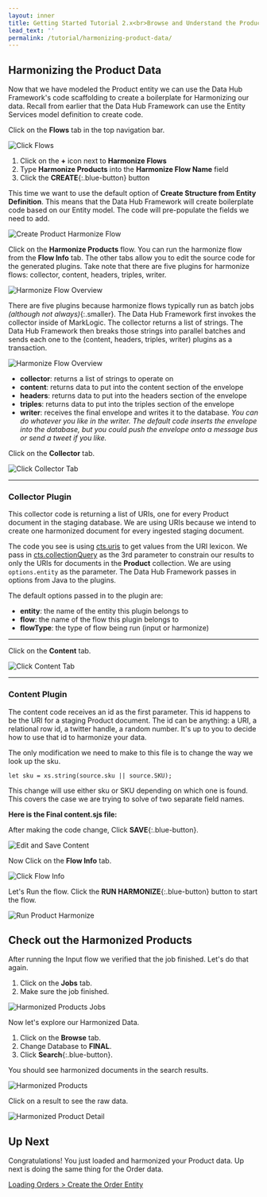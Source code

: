 ```yaml
---
layout: inner
title: Getting Started Tutorial 2.x<br>Browse and Understand the Product Data
lead_text: ''
permalink: /tutorial/harmonizing-product-data/
---
```


## Harmonizing the Product Data

Now that we have modeled the Product entity we can use the Data Hub Framework's code scaffolding to create a boilerplate for Harmonizing our data. Recall from earlier that the Data Hub Framework can use the Entity Services model definition to create code.

<i class="fa fa-hand-pointer-o"></i> Click on the **Flows** tab in the top navigation bar.

![Click Flows]({{site.baseurl}}/images/2x/click-flows-2.png)

1. <i class="fa fa-hand-pointer-o"></i> Click on the **+** icon next to **Harmonize Flows**
1. Type **Harmonize Products** into the **Harmonize Flow Name** field
1. <i class="fa fa-hand-pointer-o"></i> Click the **CREATE**{:.blue-button} button

This time we want to use the default option of **Create Structure from Entity Definition**. This means that the Data Hub Framework will create boilerplate code based on our Entity model. The code will pre-populate the fields we need to add.

![Create Product Harmonize Flow]({{site.baseurl}}/images/2x/create-product-harmonize-flow.png)

<i class="fa fa-hand-pointer-o"></i> Click on the **Harmonize Products** flow. You can run the harmonize flow from the **Flow Info** tab. The other tabs allow you to edit the source code for the generated plugins. Take note that there are five plugins for harmonize flows: collector, content, headers, triples, writer.

![Harmonize Flow Overview]({{site.baseurl}}/images/2x/harmonize-flow-overview.png)

There are five plugins because harmonize flows typically run as batch jobs _(although not always)_{:.smaller}. The Data Hub Framework first invokes the collector inside of MarkLogic. The collector returns a list of strings. The Data Hub Framework then breaks those strings into parallel batches and sends each one to the (content, headers, triples, writer) plugins as a transaction.

![Harmonize Flow Overview]({{site.baseurl}}/images/2x/harmonize-flow-diagram.png)

- **collector**: returns a list of strings to operate on
- **content**: returns data to put into the content section of the envelope
- **headers**: returns data to put into the headers section of the envelope
- **triples**: returns data to put into the triples section of the envelope
- **writer**: receives the final envelope and writes it to the database. _You can do whatever you like in the writer. The default code inserts the envelope into the database, but you could push the envelope onto a message bus or send a tweet if you like._

<i class="fa fa-hand-pointer-o"></i> Click on the **Collector** tab.

![Click Collector Tab]({{site.baseurl}}/images/2x/click-collector1.png)

<hr>

### Collector Plugin

This collector code is returning a list of URIs, one for every Product document in the staging database. We are using URIs because we intend to create one harmonized document for every ingested staging document.

The code you see is using [cts.uris](https://docs.marklogic.com/cts.uris) to get values from the URI lexicon. We pass in [cts.collectionQuery](https://docs.marklogic.com/cts.collectionQuery) as the 3rd parameter to constrain our results to only the URIs for documents in the **Product** collection. We are using `options.entity` as the parameter. The Data Hub Framework passes in options from Java to the plugins.

The default options passed in to the plugin are:

- **entity**: the name of the entity this plugin belongs to
- **flow**: the name of the flow this plugin belongs to
- **flowType**: the type of flow being run (input or harmonize)

<div class="embed-git lang-js" href="//raw.githubusercontent.com/marklogic-community/marklogic-data-hub/develop/examples/online-store/plugins/entities/Product/harmonize/Harmonize Products/collector/collector.sjs"></div>

<hr>

<i class="fa fa-hand-pointer-o"></i> Click on the **Content** tab.

![Click Content Tab]({{site.baseurl}}/images/2x/click-content1.png)

<hr>

### Content Plugin

The content code receives an id as the first parameter. This id happens to be the URI for a staging Product document. The id can be anything: a URI, a relational row id, a twitter handle, a random number. It's up to you to decide how to use that id to harmonize your data.

The only modification we need to make to this file is to change the way we look up the sku.

```
let sku = xs.string(source.sku || source.SKU);
```

This change will use either sku or SKU depending on which one is found. This covers the case we are trying to solve of two separate field names.

**Here is the Final content.sjs file:**

<div class="embed-git lang-js" href="//raw.githubusercontent.com/marklogic-community/marklogic-data-hub/develop/examples/online-store/plugins/entities/Product/harmonize/Harmonize Products/content/content.sjs"></div>

After making the code change, <i class="fa fa-hand-pointer-o"></i> Click **SAVE**{:.blue-button}.

![Edit and Save Content]({{site.baseurl}}/images/2x/save-product-content.png)

<i class="fa fa-hand-pointer-o"></i> Now Click on the **Flow Info** tab.

![Click Flow Info]({{site.baseurl}}/images/2x/click-flow-info1.png)

Let's Run the flow. <i class="fa fa-hand-pointer-o"></i> Click the **RUN HARMONIZE**{:.blue-button} button to start the flow.

![Run Product Harmonize]({{site.baseurl}}/images/2x/run-product-harmonize.png)

## Check out the Harmonized Products

After running the Input flow we verified that the job finished. Let's do that again.

1. <i class="fa fa-hand-pointer-o"></i> Click on the **Jobs** tab.
1. Make sure the job finished.

![Harmonized Products Jobs]({{site.baseurl}}/images/2x/harmonized-products-jobs.png)

Now let's explore our Harmonized Data.

1. <i class="fa fa-hand-pointer-o"></i> Click on the **Browse** tab.
1. Change Database to **FINAL**.
1. <i class="fa fa-hand-pointer-o"></i> Click **Search**{:.blue-button}.

You should see harmonized documents in the search results.

![Harmonized Products]({{site.baseurl}}/images/2x/harmonized-products.png)

<i class="fa fa-hand-pointer-o"></i> Click on a result to see the raw data.

![Harmonized Product Detail]({{site.baseurl}}/images/2x/harmonized-product-details.png)

## Up Next

Congratulations! You just loaded and harmonized your Product data. Up next is doing the same thing for the Order data.

[Loading Orders > Create the Order Entity](create-order-entity.md)
